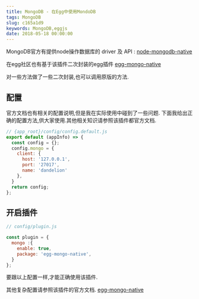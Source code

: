 ```yaml
---
title: MongoDB - 在Egg中使用MondoDB
tags: MongoDB
slug: c165a1d9
keywords: MongoDB,eggjs
date: 2018-05-18 00:00:00
---
```


 MongoDB官方有提供node操作数据库的 driver 及 API : [node-mongodb-native](https://github.com/mongodb/node-mongodb-native)


在egg社区也有基于该插件二次封装的egg插件 [egg-mongo-native](https://github.com/brickyang/egg-mongo-native)

对一些方法做了一些二次封装,也可以调用原版的方法.

## 配置
官方文档也有相关的配置说明,但是我在实际使用中碰到了一些问题.
下面我给出正确的配置方法,供大家使用.其他相关知识请参照该插件都官方文档.

```js
// {app_root}/config/config.default.js
export default (appInfo) => {
  const config = {};
  config.mongo = {
    client: {
      host: '127.0.0.1',
      port: '27017',
      name: 'dandelion'
    },
  }
  return config;
};

```

## 开启插件

```js
// config/plugin.js

const plugin = {
  mongo :{
    enable: true,
    package: 'egg-mongo-native',
  }
};
```

要跟以上配置一样,才能正确使用该插件.

其他复杂配置请参照该插件的官方文档.
[egg-mongo-native](https://github.com/brickyang/egg-mongo-native)